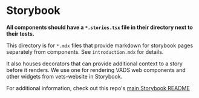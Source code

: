 # Storybook

**All components should have a `*.stories.tsx` file in their directory next to their tests.**

This directory is for `*.mdx` files that provide markdown for storybook pages separately from components.
See `introduction.mdx` for details.

It also houses decorators that can provide additional context to a story before it renders. We use one for rendering VADS web components and other widgets from vets-website in Storybook.

For additional information, check out this repo's [main Storybook README](/READMEs/storybook.md)
